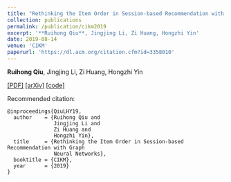 ```yaml
---
title: "Rethinking the Item Order in Session-based Recommendation with Graph Neural Networks"
collection: publications
permalink: /publication/cikm2019
excerpt: '**Ruihong Qiu**, Jingjing Li, Zi Huang, Hongzhi Yin'
date: 2019-08-14
venue: 'CIKM'
paperurl: 'https://dl.acm.org/citation.cfm?id=3358010'
---
```

**Ruihong Qiu**, Jingjing Li, Zi Huang, Hongzhi Yin

[\[PDF\]](https://dl.acm.org/citation.cfm?id=3358010)
[\[arXiv\]](https://arxiv.org/abs/1911.11942)
[\[code\]](https://github.com/RuihongQiu/FGNN)

Recommended citation:
```
@inproceedings{QiuLHY19,
  author    = {Ruihong Qiu and
               Jingjing Li and
               Zi Huang and
               Hongzhi Yin},
  title     = {Rethinking the Item Order in Session-based Recommendation with Graph
               Neural Networks},
  booktitle = {CIKM},
  year      = {2019}
}
```